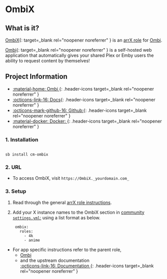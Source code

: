 # OmbiX

## What is it?

[OmbiX](https://ombi.io){: target=_blank rel="noopener noreferrer" } is an [arrX role](../../community/apps/arrx.md) for [Ombi](../../apps/ombi.md).

[Ombi](https://ombi.io/){: target=_blank rel="noopener noreferrer" } is a self-hosted web application that automatically gives your shared Plex or Emby users the ability to request content by themselves!

## Project Information

- [:material-home: Ombi ](https://ombi.io/){: .header-icons target=_blank rel="noopener noreferrer" }
- [:octicons-link-16: Docs](https://docs.ombi.app/guides/installation/){: .header-icons target=_blank rel="noopener noreferrer" }
- [:octicons-mark-github-16: Github:](https://github.com/Ombi-app/Ombi){: .header-icons target=_blank rel="noopener noreferrer" }
- [:material-docker: Docker: ](https://hub.docker.com/r/hotio/ombi){: .header-icons target=_blank rel="noopener noreferrer" }

### 1. Installation

``` shell

sb install cm-ombix

```

### 2. URL

- To access OmbiX, visit `https://OmbiX._yourdomain.com_`

### 3. Setup

1. Read through the general [arrX role instructions](../../community/apps/arrx.md).

2. Add your X instance names to the OmbiX section in [community `settings.yml`:](../../community/settings.md) using a list format as below.

   ``` { .yaml }
    ombix:
      roles:
        - 4k
        - anime
   ```

- For app specific instructions refer to the parent role,
     - [Ombi](../../apps/ombi.md)<Br/>
     - and the upstream documentation <BR/>
       [:octicons-link-16: Documentation ](https://docs.ombi.app/guides/installation/){: .header-icons target=_blank rel="noopener noreferrer" }
